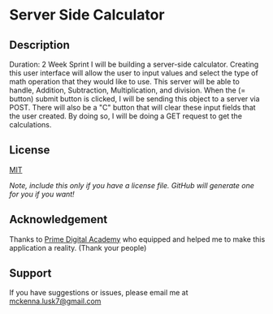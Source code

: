 # Server Side Calculator

## Description

Duration: 2 Week Sprint
I will be building a server-side calculator. Creating this user interface will allow the user to input values and select the type of math operation that they would like to use. This server will be able to handle, Addition, Subtraction, Multiplication, and division.
When the (= button) submit button is clicked, I will be sending this object to a server via POST. There will also be a "C" button that will clear these input fields that the user created. By doing so, I will be doing a GET request to get the calculations.

## License

[MIT](https://choosealicense.com/licenses/mit/)

_Note, include this only if you have a license file. GitHub will generate one for you if you want!_

## Acknowledgement

Thanks to [Prime Digital Academy](www.primeacademy.io) who equipped and helped me to make this application a reality. (Thank your people)

## Support

If you have suggestions or issues, please email me at [mckenna.lusk7@gmail.com](www.google.com)
